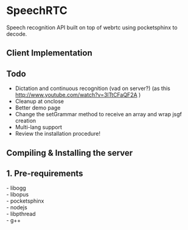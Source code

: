 SpeechRTC
=========

Speech recognition API built on top of webrtc using pocketsphinx to decode. 


<h2>Client Implementation</h2>

<h2>Todo</h2>

- Dictation and continuous recognition (vad on server?) (as this http://www.youtube.com/watch?v=3lTtCFaQF2A ) <br>
- Cleanup at onclose <br>
- Better demo page <br>
- Change the setGrammar method to receive an array and wrap jsgf creation <br>
- Multi-lang support <br>
- Review the installation procedure! <br>

<h2>Compiling & Installing the server </h2>

<h2> 1. Pre-requirements </h2>
- libogg  <br>
- libopus  <br>
- pocketsphinx <br>
- nodejs  <br>
- libpthread <br>
- g++
